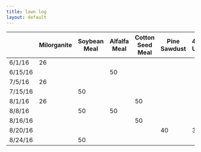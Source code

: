 ```yaml
---
title: lawn log
layout: default
---
```


|         | Milorganite | Soybean Meal | Alfalfa Meal | Cotton Seed Meal | Pine Sawdust | 46% Urea | Ironite |
|---------|-------------|--------------|--------------|------------------|--------------|----------|---------|
| 6/1/16  | 26          |              |              |                  |              |          |         |
| 6/15/16 |             |              | 50           |                  |              |          |         |
| 7/5/16  | 26          |              |              |                  |              |          |         |
| 7/15/16 |             | 50           |              |                  |              |          |    10   |
| 8/1/16  | 26          |              |              | 50               |              |          |         |
| 8/8/16  |             | 50           | 50           |                  |              |          |    10   |
| 8/16/16 |             |              |              | 50               |              |          |         |
| 8/20/16 |             |              |              |                  | 40           | 3.2      |         |
| 8/24/16 |             | 50           |              |                  |              |          | 10      |
